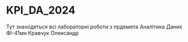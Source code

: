 # KPI_DA_2024
Тут знаходяться всі лабораторні роботи з прдемета Аналітика Даних  
ФІ-41мн Кравчук Олександр
